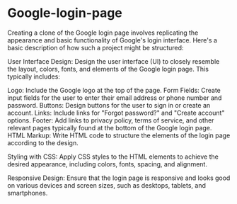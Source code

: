 # Google-login-page

Creating a clone of the Google login page involves replicating the appearance and basic functionality of Google's login interface. Here's a basic description of how such a project might be structured:

User Interface Design: Design the user interface (UI) to closely resemble the layout, colors, fonts, and elements of the Google login page. This typically includes:

Logo: Include the Google logo at the top of the page.
Form Fields: Create input fields for the user to enter their email address or phone number and password.
Buttons: Design buttons for the user to sign in or create an account.
Links: Include links for "Forgot password?" and "Create account" options.
Footer: Add links to privacy policy, terms of service, and other relevant pages typically found at the bottom of the Google login page.
HTML Markup: Write HTML code to structure the elements of the login page according to the design.

Styling with CSS: Apply CSS styles to the HTML elements to achieve the desired appearance, including colors, fonts, spacing, and alignment.

Responsive Design: Ensure that the login page is responsive and looks good on various devices and screen sizes, such as desktops, tablets, and smartphones.
